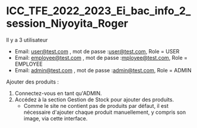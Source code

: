 # ICC_TFE_2022_2023_Ei_bac_info_2_session_Niyoyita_Roger


Il y a 3 utilisateur
  - Email: user@test.com , mot de passe :user@test.com,  Role = USER
  - Email: employee@test.com , mot de passe :mployee@test.com, Role = EMPLOYEE
  - Email: admin@test.com , mot de passe :admin@test.com, Role = ADMIN

Ajouter des produits :

1) Connectez-vous en tant qu'ADMIN.
2) Accédez à la section Gestion de Stock pour ajouter des produits. 
   - Comme le site ne contient pas de produits par défaut, il est nécessaire d'ajouter chaque produit manuellement, y compris son image, via cette interface.
